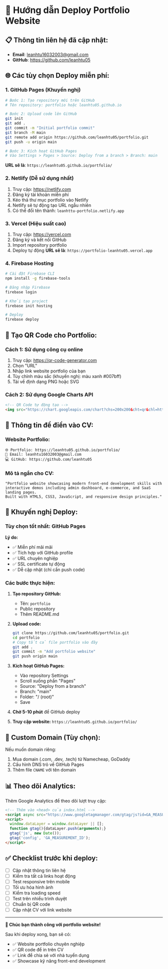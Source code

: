 # 🚀 Hướng dẫn Deploy Portfolio Website

## 📋 Thông tin liên hệ đã cập nhật:
- **Email**: leanhtu16032003@gmail.com
- **GitHub**: https://github.com/leanhtu05

## 🌐 Các tùy chọn Deploy miễn phí:

### 1. **GitHub Pages (Khuyến nghị)**
```bash
# Bước 1: Tạo repository mới trên GitHub
# Tên repository: portfolio hoặc leanhtu05.github.io

# Bước 2: Upload code lên GitHub
git init
git add .
git commit -m "Initial portfolio commit"
git branch -M main
git remote add origin https://github.com/leanhtu05/portfolio.git
git push -u origin main

# Bước 3: Kích hoạt GitHub Pages
# Vào Settings > Pages > Source: Deploy from a branch > Branch: main
```
**URL sẽ là**: `https://leanhtu05.github.io/portfolio/`

### 2. **Netlify (Dễ sử dụng nhất)**
1. Truy cập: https://netlify.com
2. Đăng ký tài khoản miễn phí
3. Kéo thả thư mục portfolio vào Netlify
4. Netlify sẽ tự động tạo URL ngẫu nhiên
5. Có thể đổi tên thành: `leanhttu-portfolio.netlify.app`

### 3. **Vercel (Hiệu suất cao)**
1. Truy cập: https://vercel.com
2. Đăng ký và kết nối GitHub
3. Import repository portfolio
4. Deploy tự động
**URL sẽ là**: `https://portfolio-leanhtu05.vercel.app`

### 4. **Firebase Hosting**
```bash
# Cài đặt Firebase CLI
npm install -g firebase-tools

# Đăng nhập Firebase
firebase login

# Khởi tạo project
firebase init hosting

# Deploy
firebase deploy
```

## 📱 Tạo QR Code cho Portfolio:

### Cách 1: Sử dụng công cụ online
1. Truy cập: https://qr-code-generator.com
2. Chọn "URL"
3. Nhập link website portfolio của bạn
4. Tùy chỉnh màu sắc (khuyến nghị: màu xanh #007bff)
5. Tải về định dạng PNG hoặc SVG

### Cách 2: Sử dụng Google Charts API
```html
<!-- QR Code tự động tạo -->
<img src="https://chart.googleapis.com/chart?chs=200x200&cht=qr&chl=https://leanhtu05.github.io/portfolio/" alt="Portfolio QR Code">
```

## 📄 Thông tin để điền vào CV:

### **Website Portfolio:**
```
🌐 Portfolio: https://leanhtu05.github.io/portfolio/
📧 Email: leanhtu16032003@gmail.com
💻 GitHub: https://github.com/leanhtu05
```

### **Mô tả ngắn cho CV:**
```
"Portfolio website showcasing modern front-end development skills with 
interactive demos including admin dashboard, e-commerce, and SaaS landing pages. 
Built with HTML5, CSS3, JavaScript, and responsive design principles."
```

## 🎯 Khuyến nghị Deploy:

### **Tùy chọn tốt nhất: GitHub Pages**
**Lý do:**
- ✅ Miễn phí mãi mãi
- ✅ Tích hợp với GitHub profile
- ✅ URL chuyên nghiệp
- ✅ SSL certificate tự động
- ✅ Dễ cập nhật (chỉ cần push code)

### **Các bước thực hiện:**

1. **Tạo repository GitHub:**
   - Tên: `portfolio`
   - Public repository
   - Thêm README.md

2. **Upload code:**
   ```bash
   git clone https://github.com/leanhtu05/portfolio.git
   cd portfolio
   # Copy tất cả file portfolio vào đây
   git add .
   git commit -m "Add portfolio website"
   git push origin main
   ```

3. **Kích hoạt GitHub Pages:**
   - Vào repository Settings
   - Scroll xuống phần "Pages"
   - Source: "Deploy from a branch"
   - Branch: "main"
   - Folder: "/ (root)"
   - Save

4. **Chờ 5-10 phút** để GitHub deploy

5. **Truy cập website:** `https://leanhtu05.github.io/portfolio/`

## 🔗 Custom Domain (Tùy chọn):

Nếu muốn domain riêng:
1. Mua domain (.com, .dev, .tech) từ Namecheap, GoDaddy
2. Cấu hình DNS trỏ về GitHub Pages
3. Thêm file `CNAME` với tên domain

## 📊 Theo dõi Analytics:

Thêm Google Analytics để theo dõi lượt truy cập:
```html
<!-- Thêm vào <head> của index.html -->
<script async src="https://www.googletagmanager.com/gtag/js?id=GA_MEASUREMENT_ID"></script>
<script>
  window.dataLayer = window.dataLayer || [];
  function gtag(){dataLayer.push(arguments);}
  gtag('js', new Date());
  gtag('config', 'GA_MEASUREMENT_ID');
</script>
```

## ✅ Checklist trước khi deploy:

- [ ] Cập nhật thông tin liên hệ
- [ ] Kiểm tra tất cả links hoạt động
- [ ] Test responsive trên mobile
- [ ] Tối ưu hóa hình ảnh
- [ ] Kiểm tra loading speed
- [ ] Test trên nhiều trình duyệt
- [ ] Chuẩn bị QR code
- [ ] Cập nhật CV với link website

---

**🎉 Chúc bạn thành công với portfolio website!**

Sau khi deploy xong, bạn sẽ có:
- ✅ Website portfolio chuyên nghiệp
- ✅ QR code để in trên CV
- ✅ Link để chia sẻ với nhà tuyển dụng
- ✅ Showcase kỹ năng front-end development
